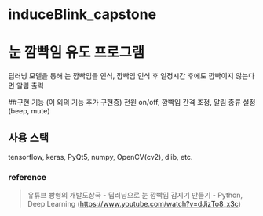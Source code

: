 # induceBlink_capstone
# 눈 깜빡임 유도 프로그램
딥러닝 모델을 통해 눈 깜빡임을 인식, 깜빡임 인식 후 일정시간 후에도 깜빡이지 않는다면 알림 출력

##구현 기능 (이 외의 기능 추가 구현중)
전원 on/off, 깜빡임 간격 조정, 알림 종류 설정(beep, mute)

## 사용 스택
tensorflow, keras, PyQt5, numpy, OpenCV(cv2), dlib, etc.


### reference
> 유튜브 빵형의 개발도상국 - 딥러닝으로 눈 깜빡임 감지기 만들기 - Python, Deep Learning (https://www.youtube.com/watch?v=dJjzTo8_x3c)




